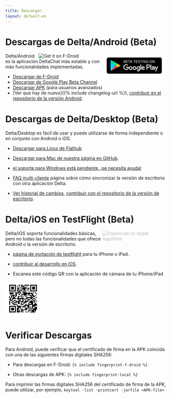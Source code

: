 ```yaml
---
title: Descargar
layout: default-es
---
```




<!-- GENERATED FILE -- DO NOT EDIT -->



# Descargas de Delta/Android (Beta)

[<img style="float:right" src="../assets/home/get-it-on-gplay-beta.png" alt="Beta testing on Google Play" width="200" />](https://play.google.com/store/apps/details?id=chat.delta)
[<img style="float:right" src="../assets/home/get-it-on-fdroid.png" alt="Get it on F-Droid" width="200" />](https://f-droid.org/app/com.b44t.messenger)

Delta/Android es la aplicación DeltaChat más estable y con más funcionalidades implementadas.

* [Descargar de F-Droid](https://f-droid.org/app/com.b44t.messenger)
* [Descargar de Google Play Beta Channel](https://play.google.com/store/apps/details?id=chat.delta)
* [Descargar APK](https://github.com/deltachat/deltachat-android/releases) (para usuarios avanzados)
* [Ver que hay de nuevo]({% include changelog-url %}), [contribuir en el repositorio de la versión Android](https://github.com/deltachat/deltachat-android/). 


# Descargas de Delta/Desktop (Beta)

Delta/Desktop es fácil de usar y puede utilizarse de forma independiente o en conjunto con Android o iOS.

* [Descargar para Linux de Flathub](https://flathub.org/apps/details/chat.delta.desktop)

* [Descargar para Mac de nuestra página en GitHub](https://github.com/deltachat/deltachat-desktop/releases/).

* [el soporte para Windows está pendiente, ¡se necesita ayuda!](https://github.com/deltachat/deltachat-desktop/issues/606) 

* [FAQ multi-cliente](help#multiclient) página sobre cómo sincronizar la versión de escritorio con otra aplicación Delta. 

* [Ver historial de cambios](https://github.com/deltachat/deltachat-desktop/blob/master/CHANGELOG.md),
[contribuir con el repositorio de la versión de escritorio](https://github.com/deltachat/deltachat-desktop/). 


# Delta/iOS en TestFlight (Beta)

<img src="../assets/home/get-it-on-ios.png" alt="Download on Apple AppStore" width="200" style="float:right; filter: opacity(.3) grayscale(100%);" />

Delta/iOS soporta funcionalidades básicas, pero no todas las funcionalidades que ofrece Android o la versión de escritorio.

- [página de invitación de testflight](https://testflight.apple.com/join/WVoYFOZe) para tu iPhone o iPad.

- [contribuir al desarrollo en iOS](https://github.com/deltachat/deltachat-ios/). 

- Escanea este código QR con la aplicación de cámara de tu iPhone/iPad

![Código QR](../assets/home/deltachat_testflight_qrcode.png)


# Verificar Descargas

Para Android, puede verificar que el certificado de firma en la APK coincida con una de las siguientes firmas digitales SHA256:

 * Para descargas en F-Droid:
`{% include fingerprint-f-droid %}`

* Otras descargas de APK:
`{% include fingerprint-local %}`

Para imprimir las firmas digitales SHA256 del certificado de firma de la APK, puede utilizar, por ejemplo,
`keytool -list -printcert -jarfile <APK-file>`

